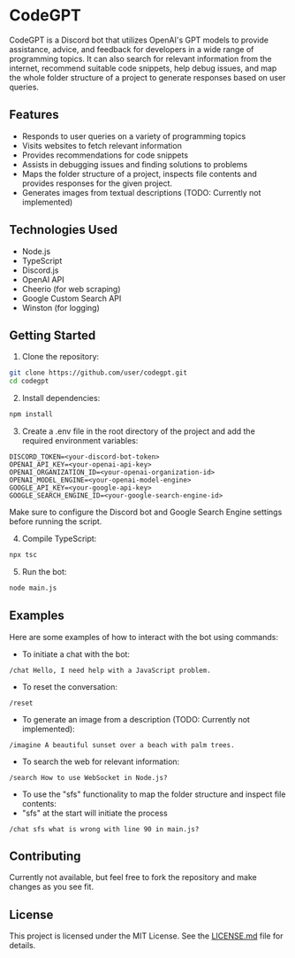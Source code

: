 # CodeGPT

CodeGPT is a Discord bot that utilizes OpenAI's GPT models to provide assistance, advice, and feedback for developers in a wide range of programming topics. It can also search for relevant information from the internet, recommend suitable code snippets, help debug issues, and map the whole folder structure of a project to generate responses based on user queries.

## Features

- Responds to user queries on a variety of programming topics
- Visits websites to fetch relevant information
- Provides recommendations for code snippets
- Assists in debugging issues and finding solutions to problems
- Maps the folder structure of a project, inspects file contents and provides responses for the given project.
- Generates images from textual descriptions (TODO: Currently not implemented)

## Technologies Used

- Node.js
- TypeScript
- Discord.js
- OpenAI API
- Cheerio (for web scraping)
- Google Custom Search API
- Winston (for logging)

## Getting Started

1. Clone the repository:

```bash
git clone https://github.com/user/codegpt.git
cd codegpt
```

2. Install dependencies:

```bash
npm install
```

3. Create a .env file in the root directory of the project and add the required environment variables:

```
DISCORD_TOKEN=<your-discord-bot-token>
OPENAI_API_KEY=<your-openai-api-key>
OPENAI_ORGANIZATION_ID=<your-openai-organization-id>
OPENAI_MODEL_ENGINE=<your-openai-model-engine>
GOOGLE_API_KEY=<your-google-api-key>
GOOGLE_SEARCH_ENGINE_ID=<your-google-search-engine-id>
```

Make sure to configure the Discord bot and Google Search Engine settings before running the script.

4. Compile TypeScript:

```bash
npx tsc
```

5. Run the bot:

```bash
node main.js
```

## Examples

Here are some examples of how to interact with the bot using commands:

- To initiate a chat with the bot:

```
/chat Hello, I need help with a JavaScript problem.
```

- To reset the conversation:

```
/reset
```

- To generate an image from a description (TODO: Currently not implemented):

```
/imagine A beautiful sunset over a beach with palm trees.
```

- To search the web for relevant information:

```
/search How to use WebSocket in Node.js?
```

- To use the "sfs" functionality to map the folder structure and inspect file contents:
- "sfs" at the start will initiate the process

```
/chat sfs what is wrong with line 90 in main.js?
```

## Contributing

Currently not available, but feel free to fork the repository and make changes as you see fit.

## License

This project is licensed under the MIT License. See the [LICENSE.md](LICENSE.md) file for details.

```

```

